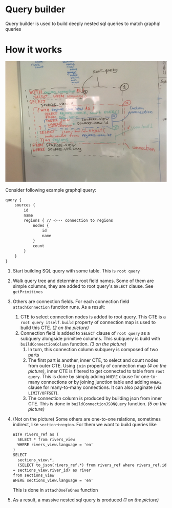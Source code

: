 # Query builder

Query builder is used to build deeply nested sql queries to match graphql queries

# How it works

![Schema](./docs/queryBuilder.jpg)

Consider following example graphql query:
```$graphql
query {
    sources {
        id
        name
        regions { // <--- connection to regions
            nodes {
                id
                name
            }
            count
        }
    }
}
```

1. Start building SQL query with some table. This is `root query`
2. Walk query tree and determine root field names. Some of them are simple columns, 
they are added to root query's `SELECT` clause. See `getPrimitives`
3. Others are connection fields. For each connection field `attachConnection` function runs.
As a result:
    1. CTE to select connection nodes is added to root query. This CTE is a `root query itself`.
    `build` property of connection map is used to build this CTE. *(2 on the picture)*
    2. Connection field is added to `SELECT` clause of `root query` as a subquery
    alongside primitive columns.
    This subquery is build with `buildConnectionColumn` function. *(3 on the picture)*
        1. In turn, this connection column subquery is composed of two parts
        2. The first part is another, inner CTE, to select and count nodes from outer CTE.
        Using `join` property of connection map *(4 on the picture)*, inner CTE is filtered to get connected to 
        table from `root query`. This is done by simply adding `WHERE` clause for one-to-many connections
        or by joining junction table and adding `WHERE` clause for many-to-many connections.
        It can also paginate (via `LIMIT/OFFSET`).
        3. The connection column is produced by building json from inner CTE.
        This is done in `buildConnectionJSONQuery` function. *(5 on the picture)*
4. (Not on the picture) Some others are one-to-one relations, sometimes indirect, like `section`->`region`. 
For them we want to build queries like
    ```$sql
    WITH rivers_ref as (
      SELECT * from rivers_view
      WHERE rivers_view.language = 'en'
    )
    SELECT
      sections_view.*,
      (SELECT to_json(rivers_ref.*) from rivers_ref where rivers_ref.id = sections_view.river_id) as river
    from sections_view
    WHERE sections_view.language = 'en'
    ```
    
    This is done in `attachOneToOnes` function 
5. As a result, a massive nested sql query is produced *(1 on the picture)*